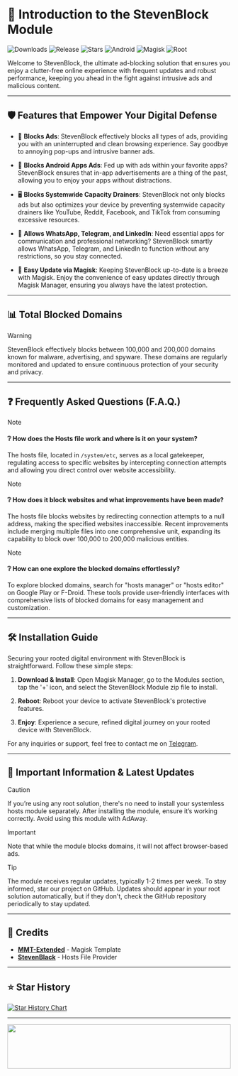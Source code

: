 # 🚀 Introduction to the StevenBlock Module

![Downloads](https://img.shields.io/github/downloads/Magisk-Modules-Alt-Repo/StevenBlock/total?color=green&style=for-the-badge)
![Release](https://img.shields.io/github/v/release/Magisk-Modules-Alt-Repo/StevenBlock?style=for-the-badge)
![Stars](https://img.shields.io/github/stars/Magisk-Modules-Alt-Repo/StevenBlock?style=for-the-badge)
![Android](https://img.shields.io/badge/Android-3DDC84?style=for-the-badge&logo=android&logoColor=white)
![Magisk](https://img.shields.io/badge/Magisk-8A2BE2?style=for-the-badge&logo=magisk&logoColor=white)
![Root](https://img.shields.io/badge/Root-ff0000?style=for-the-badge&logo=superuser&logoColor=white)

Welcome to StevenBlock, the ultimate ad-blocking solution that ensures you enjoy a clutter-free online experience with frequent updates and robust performance, keeping you ahead in the fight against intrusive ads and malicious content. 

---

## 🛡️ Features that Empower Your Digital Defense

- 🛑 **Blocks Ads**: StevenBlock effectively blocks all types of ads, providing you with an uninterrupted and clean browsing experience. Say goodbye to annoying pop-ups and intrusive banner ads.

- 📱 **Blocks Android Apps Ads**: Fed up with ads within your favorite apps? StevenBlock ensures that in-app advertisements are a thing of the past, allowing you to enjoy your apps without distractions.

- 🖥️ **Blocks Systemwide Capacity Drainers**: StevenBlock not only blocks ads but also optimizes your device by preventing systemwide capacity drainers like YouTube, Reddit, Facebook, and TikTok from consuming excessive resources.

- 💬 **Allows WhatsApp, Telegram, and LinkedIn**: Need essential apps for communication and professional networking? StevenBlock smartly allows WhatsApp, Telegram, and LinkedIn to function without any restrictions, so you stay connected.

- 🔄 **Easy Update via Magisk**: Keeping StevenBlock up-to-date is a breeze with Magisk. Enjoy the convenience of easy updates directly through Magisk Manager, ensuring you always have the latest protection.

---

## 📊 Total Blocked Domains

> [!WARNING]
> StevenBlock effectively blocks between 100,000 and 200,000 domains known for malware, advertising, and spyware. These domains are regularly monitored and updated to ensure continuous protection of your security and privacy.

---

## ❓ Frequently Asked Questions (F.A.Q.)

> [!NOTE]
> #### ❔ How does the Hosts file work and where is it on your system?
> The hosts file, located in `/system/etc`, serves as a local gatekeeper, regulating access to specific websites by intercepting connection attempts and allowing you direct control over website accessibility.

> [!NOTE]
> #### ❔ How does it block websites and what improvements have been made?
> The hosts file blocks websites by redirecting connection attempts to a null address, making the specified websites inaccessible. Recent improvements include merging multiple files into one comprehensive unit, expanding its capability to block over 100,000 to 200,000 malicious entities.

> [!NOTE]
> #### ❔ How can one explore the blocked domains effortlessly?
> To explore blocked domains, search for "hosts manager" or "hosts editor" on Google Play or F-Droid. These tools provide user-friendly interfaces with comprehensive lists of blocked domains for easy management and customization.

---

## 🛠️ Installation Guide

Securing your rooted digital environment with StevenBlock is straightforward. Follow these simple steps:

1. **Download & Install**: Open Magisk Manager, go to the Modules section, tap the '+' icon, and select the StevenBlock Module zip file to install.
   
2. **Reboot**: Reboot your device to activate StevenBlock's protective features.
   
3. **Enjoy**: Experience a secure, refined digital journey on your rooted device with StevenBlock.

For any inquiries or support, feel free to contact me on [Telegram](https://t.me/microzort).

---

## 🔔 Important Information & Latest Updates

> [!CAUTION] 
> If you’re using any root solution, there's no need to install your systemless hosts module separately. After installing the module, ensure it’s working correctly. Avoid using this module with AdAway.

> [!IMPORTANT] 
> Note that while the module blocks domains, it will not affect browser-based ads.

> [!TIP]
> The module receives regular updates, typically 1-2 times per week. To stay informed, star our project on GitHub. Updates should appear in your root solution automatically, but if they don't, check the GitHub repository periodically to stay updated.

---

## 🙌 Credits

- **[MMT-Extended](https://github.com/Zackptg5/MMT-Extended)** - Magisk Template 
- **[StevenBlack](https://github.com/StevenBlack/hosts)** - Hosts File Provider

---

## ⭐ Star History

[![Star History Chart](https://api.star-history.com/svg?repos=Magisk-Modules-Alt-Repo/StevenBlock&type=Date)](https://star-history.com/#Magisk-Modules-Alt-Repo/StevenBlock&Date)

---

<img src="https://raw.githubusercontent.com/matfantinel/matfantinel/master/waves.svg" width="100%" height="100">
